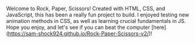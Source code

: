 Welcome to Rock, Paper, Scissors! Created with HTML, CSS, and JavaScript, this has been a really fun project to build. I enjoyed testing new animation methods
in CSS, as well as learning crucial fundamentals in JS. Hope you enjoy, and let's see if you can beat the computer [here] (https://sam-shock924.github.io/Rock-Paper-Scissors-v2/)!
